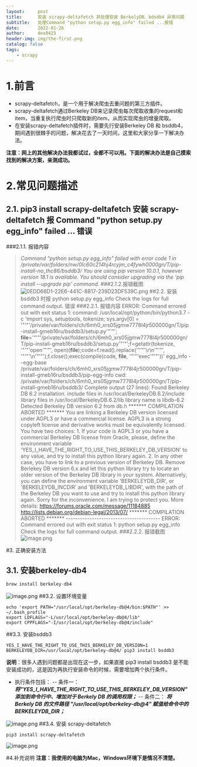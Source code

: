 ```yaml
---
layout:     post
title:      安装 scrapy-deltafetch 并处理安装 BerkelyDB、bdsdb4 异常问题
subtitle:   处理Command "python setup.py egg_info" failed ...报错
date:       2022-01-26
author:     dex0423
header-img: img/the-first.png
catalog: false
tags:
    - scrapy
---
```



# 1.前言
- scrapy-deltafetch，是一个用于解决爬虫去重问题的第三方插件。
- scrapy-deltafetch通过Berkeley DB来记录爬虫每次爬取收集的request和item，当重复执行爬虫时只爬取新的item，从而实现爬虫的增量爬取。
- 在安装scrapy-deltafetch插件时，需要先行安装Berkeley DB 和 bsddb4，期间遇到很棘手的问题，解决花去了一天时间，这里和大家分享一下解决办法。

**注意：网上的其他解决办法我都试过，全都不可以用。下面的解决办法是自己摸索找到的解决方案，亲测成功。**
# 2.常见问题描述
## 2.1. pip3 install scrapy-deltafetch 安装 scrapy-deltafetch 报 Command "python setup.py egg_info" failed ... 错误
###2.1.1. 报错内容
>*Command "python setup.py egg_info" failed with error code 1 in /private/var/folders/nw/0lc60c214hj4rcyjm_c4fywh0000gn/T/pip-install-no_thc86/bsddb3/
You are using pip version 10.0.1, however version 18.1 is available.
You should consider upgrading via the 'pip install --upgrade pip' command.*
###2.1.2.报错截图
![0EDD68D1-22E6-441C-8B17-239D23DF539C.png](https://upload-images.jianshu.io/upload_images/14502986-ba3b0bc56d0828a0.png?imageMogr2/auto-orient/strip%7CimageView2/2/w/1240)
##2.2. 安装 bsddb3 时报 python setup.py egg_info Check the logs for full command output. 错误
###2.2.1. 报错内容
>    ERROR: Command errored out with exit status 1:
     command: /usr/local/opt/python/bin/python3.7 -c 'import sys, setuptools, tokenize; sys.argv[0] = '"'"'/private/var/folders/ch/6mh0_xrs05jgmw7778l4jr500000gn/T/pip-install-gmeb16ru/bsddb3/setup.py'"'"'; __file__='"'"'/private/var/folders/ch/6mh0_xrs05jgmw7778l4jr500000gn/T/pip-install-gmeb16ru/bsddb3/setup.py'"'"';f=getattr(tokenize, '"'"'open'"'"', open)(__file__);code=f.read().replace('"'"'\r\n'"'"', '"'"'\n'"'"');f.close();exec(compile(code, __file__, '"'"'exec'"'"'))' egg_info --egg-base /private/var/folders/ch/6mh0_xrs05jgmw7778l4jr500000gn/T/pip-install-gmeb16ru/bsddb3/pip-egg-info
cwd: /private/var/folders/ch/6mh0_xrs05jgmw7778l4jr500000gn/T/pip-install-gmeb16ru/bsddb3/
Complete output (27 lines):
Found Berkeley DB 6.2 installation.
      include files in /usr/local/BerkeleyDB.6.2/include
      library files in /usr/local/BerkeleyDB.6.2/lib
      library name is libdb-6.2
    Detected Berkeley DB version 6.2 from db.h
    ******* COMPILATION ABORTED *******
    You are linking a Berkeley DB version licensed under AGPL3 or have a commercial license.
    AGPL3 is a strong copyleft license and derivative works must be equivalently licensed.
    You have two choices:
      1. If your code is AGPL3 or you have a commercial Berkeley DB license from Oracle, please, define the environment variable 'YES_I_HAVE_THE_RIGHT_TO_USE_THIS_BERKELEY_DB_VERSION' to any value, and try to install this python library again.
      2. In any other case, you have to link to a previous version of Berkeley DB. Remove Berlekey DB version 6.x and let this python library try to locate an older version of the Berkeley DB library in your system. Alternatively, you can define the environment variable 'BERKELEYDB_DIR', or 'BERKELEYDB_INCDIR' and 'BERKELEYDB_LIBDIR', with the path of the Berkeley DB you want to use and try to install this python library again.
    Sorry for the inconvenience. I am trying to protect you.
    More details:
        https://forums.oracle.com/message/11184885
        http://lists.debian.org/debian-legal/2013/07/
    ******* COMPILATION ABORTED *******
    ---------------------------------------- 
ERROR: Command errored out with exit status 1: python setup.py egg_info Check the logs for full command output.
###2.2.2. 报错截图
![image.png](https://upload-images.jianshu.io/upload_images/14502986-d455ab4de468fb8a.png?imageMogr2/auto-orient/strip%7CimageView2/2/w/1240)

#3. 正确安装方法
## 3.1. 安装berkeley-db4
```python
brew install berkeley-db4
```
![image.png](https://upload-images.jianshu.io/upload_images/14502986-9a1f2380c95ce79c.png?imageMogr2/auto-orient/strip%7CimageView2/2/w/1240)
##3.2. 设置环境变量
```
echo 'export PATH="/usr/local/opt/berkeley-db@4/bin:$PATH"' >> ~/.bash_profile
export LDFLAGS="-L/usr/local/opt/berkeley-db@4/lib"
export CPPFLAGS="-I/usr/local/opt/berkeley-db@4/include"
```
##3.3. 安装bsddb3

```
YES_I_HAVE_THE_RIGHT_TO_USE_THIS_BERKELEY_DB_VERSION=1 BERKELEYDB_DIR=/usr/local/opt/berkeley-db@4/ pip3 install bsddb3
```
**说明**：很多人遇到问题都是出现在这一步，如果直接 pip3 install bsddb3 是不能安装成功的，这是因为再执行安装命令的时候，需要增加两个执行条件。
- 执行条件包括：
-- 条件一：***将"YES_I_HAVE_THE_RIGHT_TO_USE_THIS_BERKELEY_DB_VERSION" 添加到命令行中、增加对于 Berkely DB 的调用权限；***
-- 条件二：  ***将 Berkely DB 的文件路径 "/usr/local/opt/berkeley-db@4" 赋值给命令中的 BERKELEYDB_DIR；***

![image.png](https://upload-images.jianshu.io/upload_images/14502986-287eff9ee3437110.png?imageMogr2/auto-orient/strip%7CimageView2/2/w/1240)
##3.4. 安装 scrapy-deltafetch
```
pip3 install scrapy-deltafetch
```
![image.png](https://upload-images.jianshu.io/upload_images/14502986-c109442f6bb4634e.png?imageMogr2/auto-orient/strip%7CimageView2/2/w/1240)

#4.补充说明
**注意：我使用的电脑为Mac，Windows环境下是情况不清楚。**
